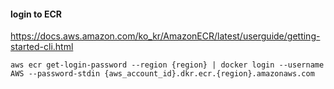#### login to ECR
https://docs.aws.amazon.com/ko_kr/AmazonECR/latest/userguide/getting-started-cli.html
```
aws ecr get-login-password --region {region} | docker login --username AWS --password-stdin {aws_account_id}.dkr.ecr.{region}.amazonaws.com
```